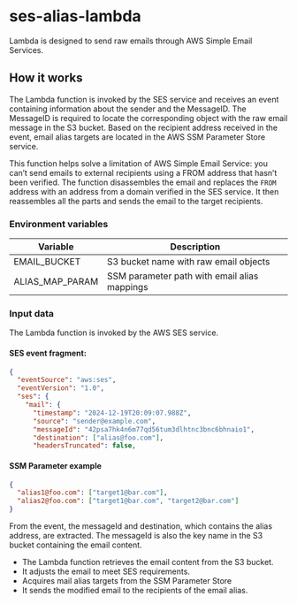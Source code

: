 # ses-alias-lambda

Lambda is designed to send raw emails through AWS Simple Email Services.

## How it works

The Lambda function is invoked by the SES service and receives an event containing information about the sender and the MessageID. The MessageID is required to locate the corresponding object with the raw email message in the S3 bucket. Based on the recipient address received in the event, email alias targets are located in the AWS SSM Parameter Store service.

 This function helps solve a limitation of AWS Simple Email Service: you can’t send emails to external recipients using a FROM address that hasn’t been verified. The function disassembles the email and replaces the `FROM` address with an address from a domain verified in the SES service. It then reassembles all the parts and sends the email to the target recipients.

### Environment variables

| Variable        | Description                                  |
| --------------- | -------------------------------------------- |
| EMAIL_BUCKET    | S3 bucket name with raw email objects        |
| ALIAS_MAP_PARAM | SSM parameter path with email alias mappings |

### Input data
The Lambda function is invoked by the AWS SES service.

#### SES event fragment:

```json
{
  "eventSource": "aws:ses",
  "eventVersion": "1.0",
  "ses": {
    "mail": {
      "timestamp": "2024-12-19T20:09:07.988Z",
      "source": "sender@example.com",
      "messageId": "42psa7hk4n6m77qd56tum3dlhtnc3bnc6bhnaio1",
      "destination": ["alias@foo.com"],
      "headersTruncated": false,
```

#### SSM Parameter example

```json
{
  "alias1@foo.com": ["target1@bar.com"],
  "alias2@foo.com": ["target1@bar.com", "target2@bar.com"]
}
```

From the event, the messageId and destination, which contains the alias address, are extracted. The messageId is also the key name in the S3 bucket containing the email content.

- The Lambda function retrieves the email content from the S3 bucket.
- It adjusts the email to meet SES requirements.
- Acquires mail alias targets from the SSM Parameter Store
- It sends the modified email to the recipients of the email alias.